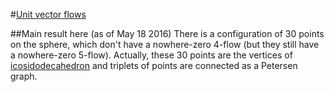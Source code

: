 #[Unit vector flows](http://www.openproblemgarden.org/op/unit_vector_flows)

##Main result here (as of May 18 2016)
There is a configuration of 30 points on the sphere, which don't have a nowhere-zero 4-flow (but they still have a nowhere-zero 5-flow). Actually, these 30 points are the vertices of [icosidodecahedron](https://en.wikipedia.org/wiki/Icosidodecahedron) and triplets of points are connected as a Petersen graph.
